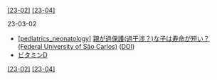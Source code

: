 [\[23-02\]](2302.md) [\[23-04\]](2304.md)

23-03-02
* [\[pediatrics_neonatology\]](pediatrics_neonatology.md) [親が過保護(過干渉？)な子は寿命が短い？ (Federal University of São Carlos)](https://agencia.fapesp.br/children-of-overprotective-parents-tend-to-live-less-study-suggests/40633/) ([DOI](https://doi.org/10.1038/s41598-022-23443-y))
* [ビタミンD](https://www.birmingham.ac.uk/news-archive/2017/vitamin-d-linked-to-better-live-birth-rates-in-women-undergoing-assisted-reproduction-treatment)

[\[23-02\]](2302.md) [\[23-04\]](2304.md)
